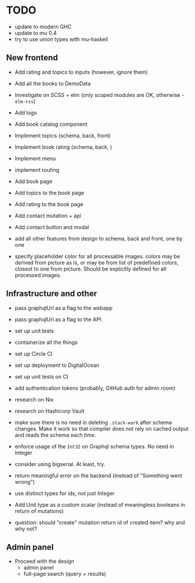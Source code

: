 # TODO

- update to modern GHC
- update to mu 0.4
- try to use union types with mu-haskell

## New frontend

- Add rating and topics to inputs (however, ignore them)
- Add all the books to DemoData

- Investigate on SCSS + elm (only scoped modules are OK, otherwise - `elm-css`)
- Add logo
- Add book catalog component

- Implement topics (schema, back, front)
- Implement book rating (schema, back, )

- Implement menu
- implement routing
- Add book page
- Add topics to the book page
- Add rating to the book page
- Add contact mutation + api
- Add contact button and modal

- add all other features from design to schema, back and front, one by one
- specify placeholder color for all processable images.
  colors may be derived from picture as is, or may be from list of predefined colors,
  closest to one from picture. Should be explicitly defined for all processed images. 

## Infrastructure and other

- pass graphqlUrl as a flag to the webapp
- pass graphqlUrl as a flag to the API
- set up unit tests
- containerize all the things
- set up Circle CI
- set up deployment to DigitalOcean
- set up unit tests on CI
- add authentication tokens (probably, GitHub auth for admin room)
- research on Nix
- research on Hashicorp Vault

- make sure there is no need in deleting `.stack-work` after schema changes.
  Make it work so that compiler does not rely on cached output and reads the schema each time.
- enforce usage of the `Int32` on Graphql schema types. No need in Integer
- consider using bigserial. At least, try.
- return meaningful error on the backend (instead of "Something went wrong")
- use distinct types for ids, not just Integer
- Add Unit type as a custom scalar (instead of meaningless booleans in return of mutations)
- question: should "create" mutation return id of created item? why and why not?

## Admin panel

- Proceed with the design
   - admin panel
   - full-page search (query + results)
